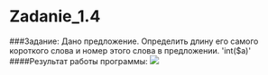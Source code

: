 Zadanie_1.4
===========
###Задание:
Дано предложение. Определить длину его самого короткого слова и номер этого слова в предложении.
'int($a)'
####Результат работы программы:
<a target="_blank" href="http://fastpic.ru"><img src="http://i61.fastpic.ru/big/2014/0704/3a/519f17c4fede20e33c49b6dc6601fa3a.jpg" border="0"></a>
